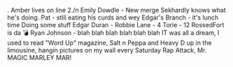 .
Amber lives on line 2./n
Emily Dowdle - New merge
Sekhardly knows what he's doing.
Pat - still eating his curds and wey
Edgar's Branch - it's lunch time
Doing some stuff
Edgar Duran -
Robbie Lane - 4
Torie - 12
RossedFort is da 💣
Ryan Johnson - blah blah blah blah blah blah
IT was all a dream, I used to read "Word Up" magazine,
Salt n Peppa and Heavy D up in the limousine,
hangin pictures on my wall every Saturday
Rap Attack, Mr. MAGIC MARLEY MAR!
